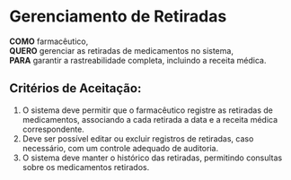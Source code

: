 # Gerenciamento de Retiradas

**COMO** farmacêutico,  
**QUERO** gerenciar as retiradas de medicamentos no sistema,  
**PARA** garantir a rastreabilidade completa, incluindo a receita médica.  

## Critérios de Aceitação:
1. O sistema deve permitir que o farmacêutico registre as retiradas de medicamentos, associando a cada retirada a data e a receita médica correspondente.
2. Deve ser possível editar ou excluir registros de retiradas, caso necessário, com um controle adequado de auditoria.
3. O sistema deve manter o histórico das retiradas, permitindo consultas sobre os medicamentos retirados.
